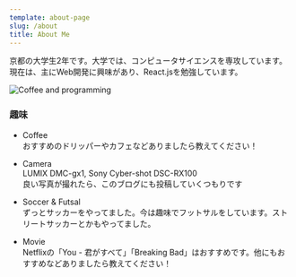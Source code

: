 ```yaml
---
template: about-page
slug: /about
title: About Me
---
```

京都の大学生2年です。大学では、コンピュータサイエンスを専攻しています。
現在は、主にWeb開発に興味があり、React.jsを勉強しています。

![Coffee and programming](/assets/about-page.jpeg "Coffee and Programming")

### 趣味
- Coffee<br>
   おすすめのドリッパーやカフェなどありましたら教えてください！
- Camera<br>
   LUMIX DMC-gx1, Sony Cyber-shot DSC-RX100<br>良い写真が撮れたら、このブログにも投稿していくつもりです

- Soccer & Futsal<br>
   ずっとサッカーをやってました。今は趣味でフットサルをしています。ストリートサッカーとかもやってました。

- Movie<br>
 Netflixの「You - 君がすべて」「Breaking Bad」はおすすめです。他にもおすすめなどありましたら教えてください！